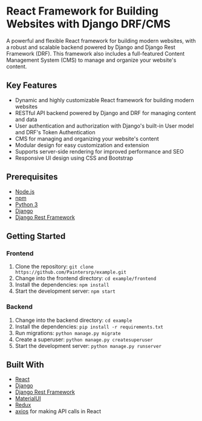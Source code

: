 # React Framework for Building Websites with Django DRF/CMS

A powerful and flexible React framework for building modern websites, with a robust and scalable backend powered by Django and Django Rest Framework (DRF). This framework also includes a full-featured Content Management System (CMS) to manage and organize your website's content.

## Key Features

- Dynamic and highly customizable React framework for building modern websites
- RESTful API backend powered by Django and DRF for managing content and data
- User authentication and authorization with Django's built-in User model and DRF's Token Authentication
- CMS for managing and organizing your website's content
- Modular design for easy customization and extension
- Supports server-side rendering for improved performance and SEO
- Responsive UI design using CSS and Bootstrap

## Prerequisites

- [Node.js](https://nodejs.org/en/download/)
- [npm](https://www.npmjs.com/get-npm)
- [Python 3](https://www.python.org/downloads/)
- [Django](https://www.djangoproject.com/download/)
- [Django Rest Framework](https://www.django-rest-framework.org/#installation)

## Getting Started

### Frontend

1. Clone the repository: `git clone https://github.com/Paintersrp/example.git`
2. Change into the frontend directory: `cd example/frontend`
3. Install the dependencies: `npm install`
4. Start the development server: `npm start`

### Backend

1. Change into the backend directory: `cd example`
2. Install the dependencies: `pip install -r requirements.txt`
3. Run migrations: `python manage.py migrate`
4. Create a superuser: `python manage.py createsuperuser`
5. Start the development server: `python manage.py runserver`

## Built With

- [React](https://reactjs.org/)
- [Django](https://www.djangoproject.com/)
- [Django Rest Framework](https://www.django-rest-framework.org/)
- [MaterialUI](https://mui.com/)
- [Redux](https://redux.js.org/)
- [axios](https://github.com/axios/axios) for making API calls in React
